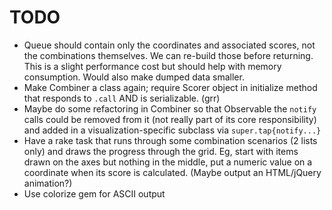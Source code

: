 # TODO

- Queue should contain only the coordinates and associated scores, not the combinations themselves. We can re-build those before returning. This is a slight performance cost but should help with memory consumption. Would also make dumped data smaller.
- Make Combiner a class again; require Scorer object in initialize method that responds to `.call` AND is serializable. (grr)
- Maybe do some refactoring in Combiner so that Observable the `notify` calls could be removed from it (not really part of its core responsibility) and added in a visualization-specific subclass via `super.tap{notify...}`
- Have a rake task that runs through some combination scenarios (2 lists only) and draws the progress through the grid. Eg, start with items drawn on the axes but nothing in the middle, put a numeric value on a coordinate when its score is calculated. (Maybe output an HTML/jQuery animation?)
- Use colorize gem for ASCII output
